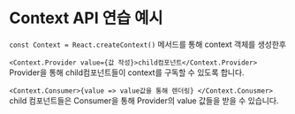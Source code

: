 # Context API 연습 예시

`const Context = React.createContext()` 메서드를 통해 context 객체를 생성한후
<br>

`<Context.Provider value={값 작성}>child컴포넌트</Context.Provider>` Provider을 통해 child컴포넌트들이 context를 구독할 수 있도록 합니다.
<br>

`<Context.Consumer>{value => value값을 통해 렌더링} </Context.Conusmer>` child 컴포넌트들은 Consumer을 통해 Provider의 value 값들을 받을 수 있습니다.
